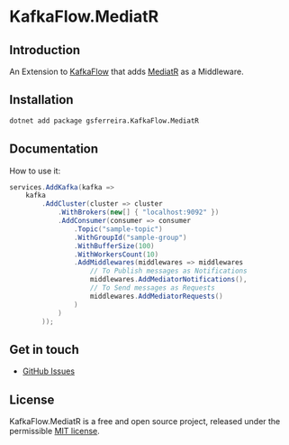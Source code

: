 # KafkaFlow.MediatR

## Introduction

An Extension to [KafkaFlow](https://github.com/farfetch/kafkaflow) that adds [MediatR](https://github.com/jbogard/MediatR) as a Middleware.

## Installation

```bash
dotnet add package gsferreira.KafkaFlow.MediatR
```

## Documentation

How to use it:

```csharp
services.AddKafka(kafka =>
    kafka
        .AddCluster(cluster => cluster
            .WithBrokers(new[] { "localhost:9092" })
            .AddConsumer(consumer => consumer
                .Topic("sample-topic")
                .WithGroupId("sample-group")
                .WithBufferSize(100)
                .WithWorkersCount(10)
                .AddMiddlewares(middlewares => middlewares
                    // To Publish messages as Notifications
                    middlewares.AddMediatorNotifications(),
                    // To Send messages as Requests
                    middlewares.AddMediatorRequests()
                )
            )
        ));

```

## Get in touch

-   [GitHub Issues](https://github.com/gsferreira/kafkaflow-mediatr/issues)

## License

KafkaFlow.MediatR is a free and open source project, released under the permissible [MIT license](LICENSE).
